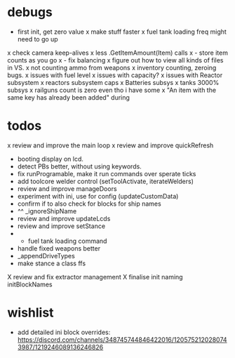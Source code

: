 # debugs

- first init, get zero value
x make stuff faster
x fuel tank loading freq might need to go up

x check camera keep-alives
x less .GetItemAmount(Item) calls
x - store item counts as you go
x - fix balancing
x figure out how to view all kinds of files in VS.
x not counting ammo from weapons
x inventory counting, zeroing bugs.
x issues with fuel level
x issues with capacity?
x issues with Reactor subsystem
x reactors subsystem caps
x Batteries subsys
x tanks 3000% subsys
x railguns count is zero even tho i have some
x "An item with the same key has already been added" during 
 
# todos

x review and improve the main loop
x review and improve quickRefresh
- booting display on lcd.
- detect PBs better, without using keywords.
- fix runProgramable, make it run commands over sperate ticks
- add toolcore welder control (setToolActivate, iterateWelders)
- review and improve manageDoors
- experiment with ini, use for config (updateCustomData)
- confirm if to also check for blocks for ship names
- ^^ _ignoreShipName
- review and improve updateLcds 
- review and improve setStance
- - fuel tank loading command
- handle fixed weapons better
- _appendDriveTypes
- make stance a class ffs

X review and fix extractor management
X finalise init naming initBlockNames

# wishlist

- add detailed ini block overrides: https://discord.com/channels/348745744846422016/1205752120280743987/1219246089136246826
